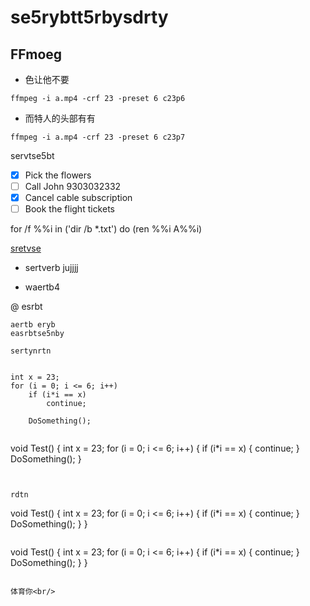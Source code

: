 # se5rybtt5rbysdrty

## FFmoeg
* 色让他不要

`ffmpeg -i a.mp4 -crf 23 -preset 6 c23p6`

* 而特人的头部有有
```
ffmpeg -i a.mp4 -crf 23 -preset 6 c23p7
```
servtse5bt
- [x] Pick the flowers
- [ ] Call John 9303032332
- [x] Cancel cable subscription
- [ ] Book the flight tickets 

for /f %%i in ('dir /b *.txt') do (ren %%i A%%i)

[sretvse](https://www.zhihu.com/question/28534197)
- sertverb
jujjjj
* waertb4

@ esrbt

```
aertb eryb
easrbtse5nby

sertynrtn


```

    int x = 23;
    for (i = 0; i <= 6; i++)
        if (i*i == x)
            continue;
       
        DoSomething();
   

```

```

void Test() {
    int x = 23;
    for (i = 0; i <= 6; i++) {
        if (i*i == x) {
            continue;
        }
        DoSomething();
    }

```


rdtn

```
void Test() {
    int x = 23;
    for (i = 0; i <= 6; i++) {
        if (i*i == x) {
            continue;
        }
        DoSomething();
    }
}
```

```
void Test() {
    int x = 23;
    for (i = 0; i <= 6; i++) {
        if (i*i == x) {
            continue;
        }
        DoSomething();
    }
}
```

体育你<br/>



   













